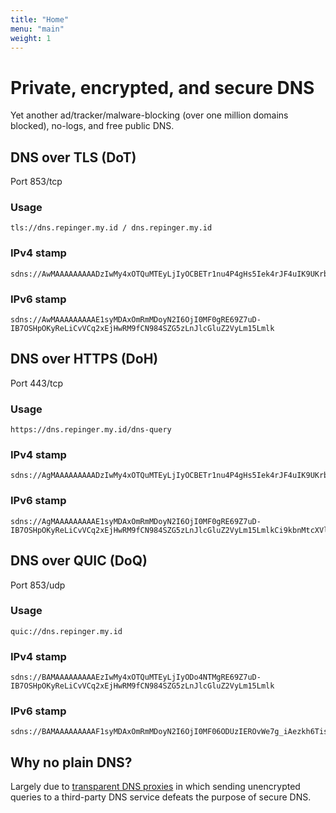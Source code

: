 ```yaml
---
title: "Home"
menu: "main"
weight: 1
---
```


# Private, encrypted, and secure DNS

Yet another ad/tracker/malware-blocking (over one million domains blocked), no-logs, and free public DNS.


## DNS over TLS (DoT)
Port 853/tcp

### Usage
```
tls://dns.repinger.my.id / dns.repinger.my.id
```

### IPv4 stamp
```
sdns://AwMAAAAAAAAADzIwMy4xOTQuMTEyLjIyOCBETr1nu4P4gHs5Iek4rJF4uIK9UKrbESMfBEz18I33zhJkbnMucmVwaW5nZXIubXkuaWQ
```

### IPv6 stamp
```
sdns://AwMAAAAAAAAAE1syMDAxOmRmMDoyN2I6OjI0MF0gRE69Z7uD-IB7OSHpOKyReLiCvVCq2xEjHwRM9fCN984SZG5zLnJlcGluZ2VyLm15Lmlk
```

## DNS over HTTPS (DoH)
Port 443/tcp

### Usage
```
https://dns.repinger.my.id/dns-query
```

### IPv4 stamp
```
sdns://AgMAAAAAAAAADzIwMy4xOTQuMTEyLjIyOCBETr1nu4P4gHs5Iek4rJF4uIK9UKrbESMfBEz18I33zhJkbnMucmVwaW5nZXIubXkuaWQKL2Rucy1xdWVyeQ
```

### IPv6 stamp
```
sdns://AgMAAAAAAAAAE1syMDAxOmRmMDoyN2I6OjI0MF0gRE69Z7uD-IB7OSHpOKyReLiCvVCq2xEjHwRM9fCN984SZG5zLnJlcGluZ2VyLm15LmlkCi9kbnMtcXVlcnk
```

## DNS over QUIC (DoQ)
Port 853/udp

### Usage
```
quic://dns.repinger.my.id
```

### IPv4 stamp
```
sdns://BAMAAAAAAAAAEzIwMy4xOTQuMTEyLjIyODo4NTMgRE69Z7uD-IB7OSHpOKyReLiCvVCq2xEjHwRM9fCN984SZG5zLnJlcGluZ2VyLm15Lmlk
```

### IPv6 stamp
```
sdns://BAMAAAAAAAAAF1syMDAxOmRmMDoyN2I6OjI0MF06ODUzIEROvWe7g_iAezkh6TiskXi4gr1QqtsRIx8ETPXwjffOEmRucy5yZXBpbmdlci5teS5pZA
```

## Why no plain DNS?

Largely due to [transparent DNS proxies](https://dnsleaktest.com/what-is-transparent-dns-proxy.html) in which sending unencrypted queries to a third-party DNS service defeats the purpose of secure DNS.
